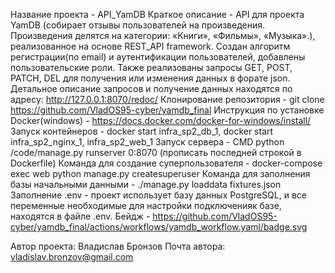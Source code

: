 Название проекта - API_YamDB
Краткое описание - API для проекта YamDB (собирает отзывы пользователей на произведения. Произведения делятся на категории: «Книги», «Фильмы», «Музыка».), реализованное на основе REST_API framework. 
Создан алгоритм регистрации(по email) и аутентификации пользователей, добавлены пользовательские роли. Также реализованы запросы GET, POST, PATCH, DEL для получения или изменения данных в форате json. 
Детальное описание запросов и получение данных находятся по адресу: http://127.0.0.1:8070/redoc/
Клонирование репозитория - git clone https://github.com/VladOS95-cyber/yamdb_final
Инструкция по установке Docker(windows) - https://docs.docker.com/docker-for-windows/install/
Запуск контейнеров - docker start infra_sp2_db_1, docker start infra_sp2_nginx_1, infra_sp2_web_1
Запуск сервера - CMD python /code/manage.py runserver 0:8070 (прописать последней строкой в Dockerfile)
Команда для создание суперпользователя - docker-compose exec web python manage.py createsuperuser
Команда для заполнения базы начальными данными - ./manage.py loaddata fixtures.json
Заполнение .env - проект использует базу данных PostgreSQL, и все переменные необходимые для настройки подключенияк базе, находятся
в файле .env.
Бейдж - https://github.com/VladOS95-cyber/yamdb_final/actions/workflows/yamdb_workflow.yaml/badge.svg

Автор проекта: Владислав Бронзов
Почта автора: vladislav.bronzov@gmail.com

